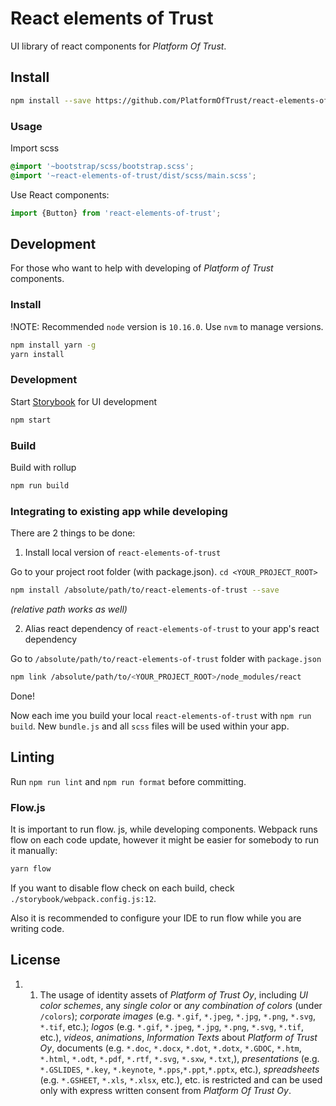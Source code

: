 # React elements of Trust

UI library of react components for *Platform Of Trust*.


## Install

```bash
npm install --save https://github.com/PlatformOfTrust/react-elements-of-trust react-bootstrap react   
```

### Usage

Import scss

```scss
@import '~bootstrap/scss/bootstrap.scss';
@import '~react-elements-of-trust/dist/scss/main.scss';
```

Use React components:

```js
import {Button} from 'react-elements-of-trust';
```


## Development

For those who want to help with developing of *Platform of Trust* components.

### Install

!NOTE: Recommended `node` version is `10.16.0`. Use `nvm` to manage versions.

```bash
npm install yarn -g
yarn install
```

### Development

Start [Storybook](https://storybook.js.org/) for UI development

```bash
npm start
```


### Build

Build with rollup

```bash
npm run build
```


### Integrating to existing app while developing

There are 2 things to be done:

1) Install local version of `react-elements-of-trust`

Go to your project root folder (with package.json). `cd <YOUR_PROJECT_ROOT>`

```bash
npm install /absolute/path/to/react-elements-of-trust --save
```

_(relative path works as well)_

2) Alias react dependency of `react-elements-of-trust` to your app's react dependency


Go to `/absolute/path/to/react-elements-of-trust` folder with `package.json`

```bash
npm link /absolute/path/to/<YOUR_PROJECT_ROOT>/node_modules/react
```

Done!

Now each ime you build your local `react-elements-of-trust` with `npm run build`. New `bundle.js` and all `scss` files will be used within your app.

## Linting

Run `npm run lint` and `npm run format` before committing.

### Flow.js

It is important to run flow. js, while developing components. Webpack runs flow on each code update, however it might be easier for somebody to run it manually:

```bash
yarn flow
```

If you want to disable flow check on each build, check `./storybook/webpack.config.js:12`.

Also it is recommended to configure your IDE to run flow while you are writing code.


## License

1. 1. The usage of identity assets of *Platform of Trust Oy*, including *UI color schemes*, any *single color* or *any combination of colors* (under `/colors`);
*corporate images* (e.g. `*.gif`, `*.jpeg`, `*.jpg`, `*.png`, `*.svg`, `*.tif`, etc.); *logos* (e.g. `*.gif`, `*.jpeg`, `*.jpg`, `*.png`, `*.svg`, `*.tif`, etc.), *videos*, *animations*,
*Information Texts* about *Platform of Trust Oy*, documents (e.g. `*.doc`, `*.docx`, `*.dot`, `*.dotx`, `*.GDOC`, `*.htm`, `*.html`, `*.odt`, `*.pdf`, `*.rtf`, `*.svg`, `*.sxw`, `*.txt`,),
*presentations* (e.g. `*.GSLIDES`, `*.key`, `*.keynote`, `*.pps`,`*.ppt`,`*.pptx`, etc.), *spreadsheets* (e.g. `*.GSHEET`, `*.xls`, `*.xlsx`, etc.), etc.
is restricted and can be used only with express written consent from *Platform Of Trust Oy*.

